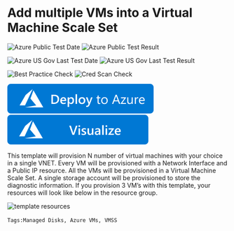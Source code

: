 # Add multiple VMs into a Virtual Machine Scale Set

![Azure Public Test Date](https://azurequickstartsservice.blob.core.windows.net/badges/201-vm-vmss-orchestrator/PublicLastTestDate.svg)
![Azure Public Test Result](https://azurequickstartsservice.blob.core.windows.net/badges/201-vm-vmss-orchestrator/PublicDeployment.svg)

![Azure US Gov Last Test Date](https://azurequickstartsservice.blob.core.windows.net/badges/201-vm-vmss-orchestrator/FairfaxLastTestDate.svg)
![Azure US Gov Last Test Result](https://azurequickstartsservice.blob.core.windows.net/badges/201-vm-vmss-orchestrator/FairfaxDeployment.svg)

![Best Practice Check](https://azurequickstartsservice.blob.core.windows.net/badges/201-vm-vmss-orchestrator/BestPracticeResult.svg)
![Cred Scan Check](https://azurequickstartsservice.blob.core.windows.net/badges/201-vm-vmss-orchestrator/CredScanResult.svg)

[![Deploy To Azure](https://raw.githubusercontent.com/Azure/azure-quickstart-templates/master/1-CONTRIBUTION-GUIDE/images/deploytoazure.svg?sanitize=true)]("https://portal.azure.com/#create/Microsoft.Template/uri/https%3A%2F%2Fraw.githubusercontent.com%2FAzure%2Fazure-quickstart-templates%2Fmaster%2F201-vm-vmss-orchestrator%2Fazuredeploy.json")
[![Visualize](https://raw.githubusercontent.com/Azure/azure-quickstart-templates/master/1-CONTRIBUTION-GUIDE/images/visualizebutton.svg?sanitize=true)]("http://armviz.io/#/?load=https%3A%2F%2Fraw.githubusercontent.com%2FAzure%2Fazure-quickstart-templates%2Fmaster%2F201-vm-vmss-orchestrator%2Fazuredeploy.json")

This template will provision N number of virtual machines with your choice in a
single VNET. Every VM will be provisioned with a Network Interface and a Public
IP resource. All the VMs will be provisioned in a Virtual Machine Scale Set. A
single storage account will be provisioned to store the diagnostic information.
If you provision 3 VM’s with this template, your resources will look like below
in the resource group.

![template resources](images/resources.png "template resource objects")

`Tags:Managed Disks, Azure VMs, VMSS`
